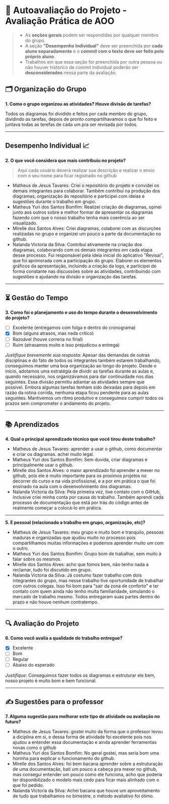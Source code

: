 # 🧠 Autoavaliação do Projeto - Avaliação Prática de AOO

> - As **seções gerais** podem ser respondidas por qualquer membro do grupo.
> - A seção **"Desempenho Individual"** deve ser preenchida por **cada aluno separadamente** e o **_commit_ com o texto deve ser feito pelo próprio aluno**.
> - Trabalhos em que essa seção for preenchida por outra pessoa ou não houver histórico de _commit_ individual poderão ser **desconsiderados** nessa parte da avaliação.

## 🗂️ Organização do Grupo
**1. Como o grupo organizou as atividades? Houve divisão de tarefas?**

Todos os diagramas foi dividido e feitos por cada membro do grupo, dividindo as tarefas, depois de pronto compartilhavamos o que foi feito e juntava todas as terefas de cada um pra ser revisada por todos.

---

## Desempenho Individual 📈
**2. O que você considera que mais contribuiu no projeto?**
> Aqui cada usuário deverá realizar sua descrição e realizar o envio com o seu nome para ficar registrado no github

- Matheus de Jesus Tavares: Criei o repositório do projeto e convidei os demais integrantes para colaborar. Também contribui na produção dos diagramas, organização do repositório e participei com ideias e sugestões durante o trabalho em grupo.
- Matheus Yuri dos Santos Bomfim: Realizei criação de diagramas, opinei junto aos outros sobre a melhor formar de apresentar os diagramas fazendo com que o nosso trabalho tenha mais coerência ao ser visualizado. 
- Mirelle dos Santos Alves: Criei diagramas, colaborei com as discurções realizadas no grupo e organizei um pouco a parte da documentação no github.
- Nalanda Victoria da Silva: Contribuí ativamente na criação dos diagramas, colaborando com os demais integrantes em cada etapa desse processo. Fui responsável pela ideia inicial do aplicativo "Revisai", que foi aprimorada com a participação do grupo. Elaborei os elementos gráficos da apresentação, incluindo a criação da logo, e participei de forma constante nas discussões sobre as atividades, contribuindo com sugestões e ajudando na divisão e organização das tarefas.



---

## ⏳ Gestão do Tempo
**3. Como foi o planejamento e uso do tempo durante o desenvolvimento do projeto?**

- [ ] Excelente (entregamos com folga e dentro do cronograma)
- [x] Bom (alguns atrasos, mas nada crítico)
- [ ] Razoável (houve correria no final)
- [ ] Ruim (atrasamos muito e isso prejudicou a entrega)

_Justifique brevemente sua resposta_: Apesar das demandas de outras disciplinas e do fato de todos os integrantes também estarem trabalhando, conseguimos manter uma boa organização ao longo do projeto. Desde o início, adotamos uma estratégia de dividir as tarefas durante as aulas e, quando necessário, nos organizávamos para dar continuidade nos dias seguintes. Essa divisão permitiu adiantar as atividades sempre que possível. Embora algumas tarefas tenham sido deixadas para depois em razão da rotina corrida, nenhuma etapa ficou pendente para as aulas seguintes. Mantivemos um ritmo produtivo e conseguimos cumprir todos os prazos sem comprometer o andamento do projeto.

---

## 📚 Aprendizados
**4. Qual o principal aprendizado técnico que você tirou deste trabalho?**  
- Matheus de Jesus Tavares: aprender a usar o github, como documentar e criar os diagramas. achei muito legal.
- Matheus Yuri dos Santos Bomfim: Sem duvida, criar diagramas e principalmente usar o github.
- Mirelle dos Santos Alves: o maior aprendizado foi aprender a mexer no github, pois ele é muito importante para os proximos projetos no decorrer do curso e na vida profissional, e a por em prática o que foi ensinado na aula com o desenvolvimento dos diagramas.
- Nalanda Victoria da Silva: Pela primeira vez, tive contato com o GitHub, inclusive criei minha conta por causa do trabalho. Também aprendi cada processo de documentação que está por trás do código antes de realmente começar a colocá-lo em prática.

---

**5. E pessoal (relacionado a trabalho em grupo, organização, etc)?**  
- Matheus de Jesus Tavares: meu grupo e muito bom e tranquilo, pessoas maduras e organizadas que ajudou muito no processo pois compartilhamos muitas informações e podemos aprender muito um com o outro.
- Matheus Yuri dos Santos Bomfim: Grupo bom de trabalhar, sem muito à falar sobre os mesmos.
- Mirelle dos Santos Alves: acho que fomos bem, não tenho nada a reclamar, tudo foi discutido em grupo.
- Nalanda Victoria da Silva: Já costumo fazer trabalho com dois integrantes do grupo, mas nesse trabalho tive oportunidade de trabalhar com outros colegas. Isso foi bom para "sair da zona de conforto" e ter contato com quem ainda não tenho muita familiaridade, simulando o mercado de trabalho mesmo. Todos entregaram suas partes dentro do prazo e não houve nenhum contratempo.

---

## 🔍 Avaliação do Projeto
**6. Como você avalia a qualidade do trabalho entregue?**

- [x] Excelente
- [ ] Bom
- [ ] Regular
- [ ] Abaixo do esperado

_Justifique:_ Conseguimos fazer todos os diagramas e estruturar ele bem, nosso projeto é muito bom e bem funcional.


---

## ✍️ Sugestões para o professor
**7. Alguma sugestão para melhorar este tipo de atividade ou avaliação no futuro?**  
- Matheus de Jesus Tavares: gostei muito da forma que o professor levou a diciplina em si, e dessa forma de atividade foi excelente pois nos ajudou a entender essa documentação e ainda aprender ferramentas novas como o github
- Matheus Yuri dos Santos Bomfim: No geral gostei, mas seria bom uma horinha para explicar o funcionamento do github.
- Mirelle dos Santos Alves: foi bem bacana aprender sobre a estruturação de uma documentação, bati um pouco a cabeça pra mexer no github, mas consegui entender um pouco como ele funciona, acho que poderia ter disponibilizado o modelo mais cedo para ficar mais alinhado com o que foi pedido.
- Nalanda Victoria da Silva: Achei bacana que houve um aproveitamento de tudo que trabalhamos no bimestre, o método avaliativo foi ótimo.

